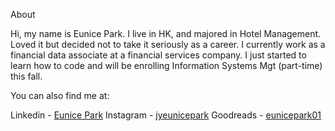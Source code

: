 About

Hi, my name is Eunice Park. I live in HK, and majored in Hotel Management. Loved it but decided not to take it seriously as a career. 
I currently work as a financial data associate at a financial services company. 
I just started to learn how to code and will be enrolling Information Systems Mgt (part-time) this fall. 

You can also find me at: 

Linkedin - [Eunice Park](https://linkedin.com/in/eunicepark01)
Instagram - [jyeunicepark](https://www.instagram.com/jyeunicepark)
Goodreads - [eunicepark01](https://www.goodreads.com/eunicepark01)
